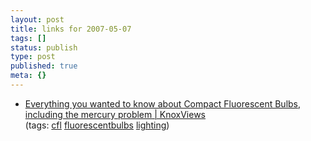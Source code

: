 ```yaml
---
layout: post
title: links for 2007-05-07
tags: []
status: publish
type: post
published: true
meta: {}
---
```

<ul class="delicious">
	<li>
		<div class="delicious-link"><a href="http://www.knoxviews.com/node/4493">Everything you wanted to know about Compact Fluorescent Bulbs, including the mercury problem | KnoxViews</a></div>
		<div class="delicious-tags">(tags: <a href="http://del.icio.us/markmorga/cfl">cfl</a> <a href="http://del.icio.us/markmorga/fluorescentbulbs">fluorescentbulbs</a> <a href="http://del.icio.us/markmorga/lighting">lighting</a>)</div>
	</li>
</ul>
